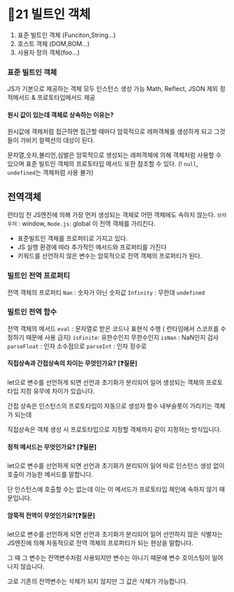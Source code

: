 # 📒21 빌트인 객체
1. 표준 빌트인 객체 (Funciton,String...)
2. 호스트 객체 (DOM,BOM...)
3. 사용자 정의 객체(foo...) 

### 표준 빌트인 객체
JS가 기본으로 제공하는 객체
모두 인스턴스 생성 가능
Math, Reflect, JSON 제외 정적메서드 & 프로토타입메서드 제공

#### 원시 값이 있는데 객체로 상속하는 이유는?
원시값에 객체처럼 접근하면 접근할 때마다 암묵적으로 레퍼객체를 생성하게 되고 그것들이 가비키 컬렉션의 대상이 된다.

문자열,숫자,불리언,심벌은 암묵적으로 생성되는 래퍼객체에 의해 객체처럼 사용할 수 있으며 표준 빌트인 객체의 프로토타입 메서드 또한 참조할 수 있다.
(! `null`, `undefined`는 객체처럼 사용 불가)

## 전역객체
런타임 전 JS엔진에 의해 가장 먼저 생성되는 객체로 어떤 객체에도 속하지 않는다.
 `브라우저` : window,
 `Node.js`: global 이 전역 객체를 가리킨다.
 
 - 표준빌트인 객체를 프로퍼티로 가지고 있다.
 - JS 실행 환경에 따라 추가적인 메서드와 프로퍼티를 가진다
 - 키워드를 선언하지 않은 변수는 암묵적으로 전역 객체의 프로퍼티가 된다.
 ### 빌트인 전역 프로퍼티
 전역 객체의 프로퍼티
 `Nan` : 숫자가 아닌 숫자값
 `Infinity` : 무한대
 `undefined` 
 ### 빌트인 전역 함수
 전역 객체의 메서드
 `eval` : 문자열로 받은 코드나 표현식 수행 ( 런타임에서 스코프를 수정하기 때문에 사용 금지)
 `isFinite`: 유한수인지 무한수인지
 `isNan` : NaN인지 검사
 `parseFloat` : 인자 소수점으로
`parseInt` : 인자 정수로


#### 직접상속과 간접상속의 차이는 무엇인가요? [❓질문] 
let으로 변수를 선언하게 되면 선언과 초기화가 분리되어 일어
생성되는 객체의 프로토타입 지정 유무에 차이가 있습니다.

간접 상속은 인스턴스의 프로토타입이 자동으로 생성자 함수 내부슬롯이 가리키는 객체가 되는데

직접상속은 객체 생성 시 프로토타입으로 지정할 객체까지 같이 지정하는 방식입니다.


#### 정적 메서드는 무엇인가요? [❓질문] 
let으로 변수를 선언하게 되면 선언과 초기화가 분리되어 일어
따로 인스턴스 생성 없이 호출이 가능한 메서드를 말합니다.

단 인스턴스에 호출할 수는 없는데 이는 이 메서드가 프로토타입 체인에 속하지 않기 때문입니다.


#### 암묵적 전역이 무엇인가요?[❓질문] 
let으로 변수를 선언하게 되면 선언과 초기화가 분리되어 일어
선언하지 않은 식별자는 JS엔진에 의해 자동적으로 전역 객체의 프로퍼티가 되는 현상을 말합니다.

그 때 그 변수는 전역변수처럼 사용되지만 변수는 아니기 때문에  변수 호이스팅이 일어나지 않습니다.

고로 기존의 전역변수는 삭제가 되지 않지만 그 값은 삭제가 가능합니다.
